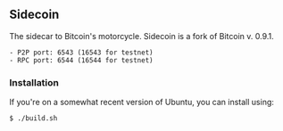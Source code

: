## Sidecoin

The sidecar to Bitcoin's motorcycle.  Sidecoin is a fork of Bitcoin v. 0.9.1.

    - P2P port: 6543 (16543 for testnet)
    - RPC port: 6544 (16544 for testnet)

### Installation

If you're on a somewhat recent version of Ubuntu, you can install using:

    $ ./build.sh

